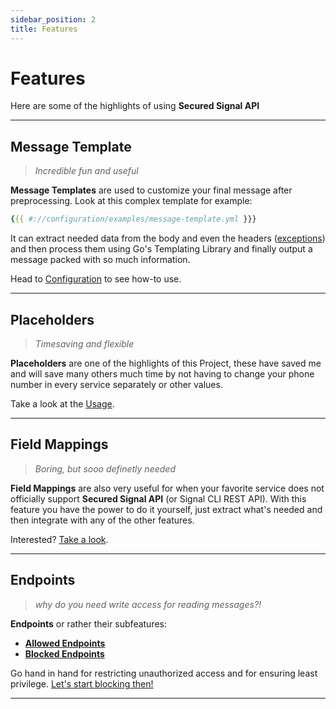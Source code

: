 ```yaml
---
sidebar_position: 2
title: Features
---
```


# Features

Here are some of the highlights of using **Secured Signal API**

---

## Message Template

> _Incredible fun and useful_

**Message Templates** are used to customize your final message after preprocessing.
Look at this complex template for example:

```yaml
{{{ #://configuration/examples/message-template.yml }}}
```

It can extract needed data from the body and even the headers ([exceptions](./configuration/message-template)) and then process them using Go's Templating Library
and finally output a message packed with so much information.

Head to [Configuration](./configuration/message-template) to see how-to use.

---

## Placeholders

> _Timesaving and flexible_

**Placeholders** are one of the highlights of this Project,
these have saved me and will save many others much time by not having to change your phone number in every service separately or other values.

Take a look at the [Usage](./usage/advanced).

---

## Field Mappings

> _Boring, but sooo definetly needed_

**Field Mappings** are also very useful for when your favorite service does not officially support **Secured Signal API** (or Signal CLI REST API).
With this feature you have the power to do it yourself, just extract what's needed and then integrate with any of the other features.

Interested? [Take a look](./configuration/field-mappings).

---

## Endpoints

> _why do you need write access for reading messages?!_

**Endpoints** or rather their subfeatures:

- [**Allowed Endpoints**](./configuration/endpoints)
- [**Blocked Endpoints**](./configuration/endpoints)

Go hand in hand for restricting unauthorized access and for ensuring least privilege.
[Let's start blocking then!](./configuration/endpoints)

---
